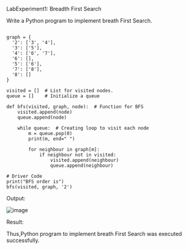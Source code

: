LabExperiment1: Breadth First Search

Write a Python program to implement breath First Search. 

```Program:

graph = {
  '2': ['3', '4'],
  '3': ['5'],
  '4': ['6', '7'],
  '6': [],
  '5': ['6'],
  '7': ['8'],
  '8': []
}

visited = []  # List for visited nodes.
queue = []    # Initialize a queue

def bfs(visited, graph, node):  # Function for BFS
    visited.append(node)
    queue.append(node)

    while queue:  # Creating loop to visit each node
        m = queue.pop(0)
        print(m, end=" ")

        for neighbour in graph[m]:
            if neighbour not in visited:
                visited.append(neighbour)
                queue.append(neighbour)

# Driver Code
print("BFS order is")
bfs(visited, graph, '2')
```

Output:

![image](https://github.com/Jayalakshm1/Breadth-First-Search/assets/130430542/d6c52699-e71c-4910-86dc-0c39fde19b00)


Result:

Thus,Python program to implement breath First Search was executed successfully.
